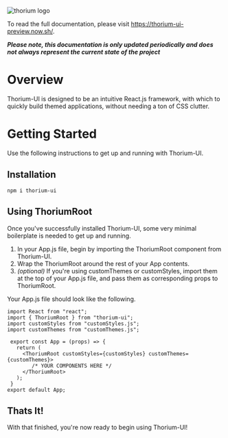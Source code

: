 ![thorium logo](https://i.ibb.co/6y2RSZf/banner.png)

To read the full documentation, please visit https://thorium-ui-preview.now.sh/.

**_Please note, this documentation is only updated periodically and does not always represent the current state of the project_**

# Overview

Thorium-UI is designed to be an intuitive React.js framework, with which to quickly build themed applications, without needing a ton of CSS clutter.

# Getting Started

Use the following instructions to get up and running with Thorium-UI.

## Installation

`npm i thorium-ui`

## Using ThoriumRoot

Once you've successfully installed Thorium-UI, some very minimal boilerplate is needed to get up and running.

1. In your App.js file, begin by importing the ThoriumRoot component from Thorium-UI.
2. Wrap the ThoriumRoot around the rest of your App contents.
3. _(optional)_ If you're using customThemes or customStyles, import them at the top of your App.js file, and pass them as corresponding props to ThoriumRoot.

Your App.js file should look like the following.

```
import React from "react";
import { ThoriumRoot } from "thorium-ui";
import customStyles from "customStyles.js";
import customThemes from "customThemes.js";

 export const App = (props) => {
   return (
     <ThoriumRoot customStyles={customStyles} customThemes={customThemes}>
        /* YOUR COMPONENTS HERE */
     </ThoriumRoot>
   );
 }
export default App;
```

## Thats It!

With that finished, you're now ready to begin using Thorium-UI!
